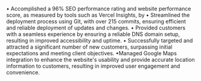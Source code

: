 • Accomplished a 96% SEO performance rating and website performance score, as measured by tools such as Vercel Insights, by
• Streamlined the deployment process using Git, with over 215 commits, ensuring efficient and reliable deployment of updates and changes.
• Provided customers with a seamless experience by ensuring a reliable DNS domain setup, resulting in improved accessibility and uptime.
• Successfully targeted and attracted a significant number of new customers, surpassing initial expectations and meeting client objectives.
•Managed Google Maps integration to enhance the website's usability and provide accurate location information to customers, resulting in improved user engagement and convenience.
